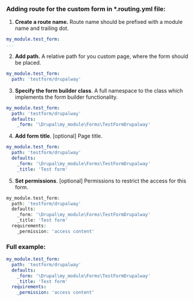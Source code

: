 ### Adding route for the custom form in *.routing.yml file:

1. **Create a route name.** Route name should be prefixed with a module name and trailing dot.
```yml
my_module.test_form:
...
```
2. **Add path.** A relative path for you custom page, where the form should be placed.
```yml
my_module.test_form:
  path: 'testform/drupalway'
```
3. **Specify the form builder class**. A full namespace to the class which implements the form builder functionality.
```yml
my_module.test_form:
  path: 'testform/drupalway'
  defaults:
    _form: '\Drupal\my_module\Forms\TestFormDrupalway'
```
4. **Add form title**. [optional] Page title.
```yml
my_module.test_form:
  path: 'testform/drupalway'
  defaults:
    _form: '\Drupal\my_module\Forms\TestFormDrupalway'
    _title: 'Test form'
```
5. **Set permissions**. [optional] Permissions to restrict the access for this form.
```php
my_module.test_form:
  path: 'testform/drupalway'
  defaults:
    _form: '\Drupal\my_module\Forms\TestFormDrupalway'
    _title: 'Test form'
  requirements:
    _permission: 'access content'
```


### Full example:
```yml
my_module.test_form:
  path: 'testform/drupalway'
  defaults:
    _form: '\Drupal\my_module\Forms\TestFormDrupalway'
    _title: 'Test form'
  requirements:
    _permission: 'access content'

```